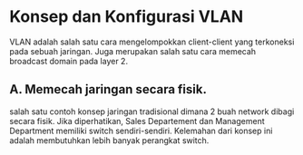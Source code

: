 # Konsep dan Konfigurasi VLAN
VLAN adalah salah satu cara mengelompokkan client-client yang terkoneksi pada sebuah jaringan. Juga merupakan salah satu cara memecah broadcast domain pada layer 2.

## A. Memecah jaringan secara fisik.
salah satu contoh konsep jaringan tradisional dimana 2 buah network dibagi secara fisik. Jika diperhatikan, Sales Departement dan Management Department memiliki switch sendiri-sendiri. Kelemahan dari konsep ini adalah membutuhkan lebih banyak perangkat switch.


